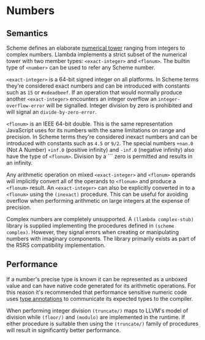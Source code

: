 Numbers
=======

Semantics
---------

Scheme defines an elaborate [numerical tower](http://en.wikipedia.org/wiki/Numerical_tower) ranging from integers to complex numbers. Llambda implements a strict subset of the numerical tower with two member types: ``<exact-integer>`` and ``<flonum>``. The builtin type of ``<number>`` can be used to refer any Scheme number.

``<exact-integer>`` is a 64-bit signed integer on all platforms. In Scheme terms they're considered exact numbers and can be introduced with constants such as ``15`` or ``#xdeadbeef``. If an operation that would normally produce another ``<exact-integer>`` encounters an integer overflow an ``integer-overflow-error`` will be signalled. Integer division by zero is prohibited and will signal an ``divide-by-zero-error``.

``<flonum>`` is an IEEE 64-bit double. This is the same representation JavaScript uses for its numbers with the same limitations on range and precision. In Scheme terms they're considered inexact numbers and can be introduced with constants such as ``4.5`` or ``9/2``. The special numbers ``+nan.0`` (Not A Number) ``+inf.0`` (positive infinity) and ``-inf.0`` (negative infinity) also have the type of ``<flonum>``. Division by a `<flonum>`` zero is permitted and results in an infinity.

Any arithmetic operation on mixed ``<exact-integer>`` and ``<flonum>`` operands will implicitly convert all of the operands to ``<flonum>`` and produce a ``<flonum>`` result. An ``<exact-integer>`` can also be explicitly converted in to a ``<flonum>`` using the ``(inexact)`` procedure. This can be useful for avoiding overflow when performing arithmetic on large integers at the expense of precision.

Complex numbers are completely unsupported. A ``(llambda complex-stub)`` library is supplied implementing the procedures defined in ``(scheme complex)``. However, they signal errors when creating or manipulating numbers with imaginary components. The library primarily exists as part of the R5RS compatibility implementation.

Performance
-----------

If a number's precise type is known it can be represented as a unboxed value and can have native code generated for its arithmetic operations. For this reason it's recommended that performance sensitive numeric code uses [type annotations](types.md) to communicate its expected types to the compiler.

When performing integer division ``(truncate/)`` maps to LLVM's model of division while ``(floor/)`` and ``(modulo)`` are implemented in the runtime. If either procedure is suitable then using the ``(truncate/)`` family of procedures will result in significantly better performance.
